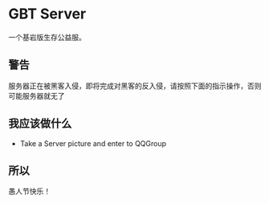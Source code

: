 # GBT Server
一个基岩版生存公益服。

## 警告
服务器正在被黑客入侵，即将完成对黑客的反入侵，请按照下面的指示操作，否则可能服务器就无了

## 我应该做什么
- Take a Server picture and enter to QQGroup

## 所以
愚人节快乐！
